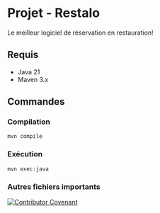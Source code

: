# Projet - Restalo

Le meilleur logiciel de réservation en restauration!

## Requis

- Java 21
- Maven 3.x

## Commandes

### Compilation

```
mvn compile
```

### Exécution

```
mvn exec:java
```

### Autres fichiers importants
[![Contributor Covenant](https://img.shields.io/badge/Code%20Covenant-2.1-4baaaa.svg)](code_of_conduct.md)
